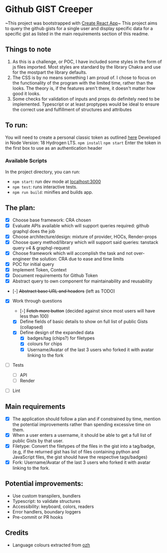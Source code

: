 # Github GIST Creeper
~This project was bootstrapped with [Create React App](https://github.com/facebook/create-react-app)~
This project aims to query the github gists for a single user and display specific data for a specific gist as listed in the main requirements section of this readme.

## Things to note
1. As this is a challenge, or POC, I have included some styles in the form of js files imported. Most styles are standard by the library Chakra and use for the mostpart the library defaults.
2. The CSS is by no means something I am proud of. I chose to focus on the functionality of the program with the limited time, rather than the looks. The theory is, if the features aren't there, it doesn't matter how good it looks.
3.  Some checks for validation of inputs and props do definitely need to be implemented. Typescript or at least proptypes would be ideal to ensure the correct use and fulfillment of structures and attributes

## To run:
You will need to create a personal classic token as outlined [here](https://docs.github.com/en/authentication/keeping-your-account-and-data-secure/creating-a-personal-access-token)
Developed in Node Version: 18 Hydrogen LTS.
`npm install`
`npm start`
Enter the token in the first box to use as an authentication header


### Available Scripts

In the project directory, you can run:

- `npm start`: run dev mode at  [localhost:3000](localhost:3000)
- `npm test`: runs interactive tests.
- `npm run build`: minifies and builds app.



## The plan:
- [X] Choose base framework: CRA chosen
- [X] Evaluate APIs available which will support queries required: github graphql does the job
- [X] Choose architecture/design: mixture of provider, HOCs, Render-props
- [X] Choose query method/library which will support said queries: tanstack query v4 & graphql-request
- [X] Choose framework which will  accomplish the task and not over-engineer the solution: CRA due to ease and time limits
- [X] POC for initial query
- [X] Implement Token, Context
- [X] Document requirements for Github Token
- [X] Abstract query to own component for maintainability and reusability
- [-] ~~Abstract base URL and headers~~ (left as TODO)
- [X] Work through questions
  - [-] ~~Fetch more button~~ (decided against since most users will have less than 100)
  - [X] Define fields of basic details to show on full list of public Gists (collapsed)
  - [X] Define design of the expanded data
      - [X] badges/tag (chips?) for filetypes
      - [X] colours for chips
      - [X] Username/Avatar of the last 3 users who forked it with avatar linking to the fork
- [ ] Tests
  - [ ] API
  - [ ] Render
- [ ] Lint


## Main requirements
- [X] The application should follow a plan and if constrained by time, mention the potential improvements rather than spending excessive time on them. 
- [X] When a user enters a username, it should be able to get a full list of public Gists by that user.
- [X] Filetype: Convert the filetypes of the files in the gist into a tag/badge,(e.g, if the returned gist has list of files containing python and JavaScript files, the gist should have the respective tags/badges)
- [X] Fork: Username/Avatar of the last 3 users who forked it with avatar linking to the fork.

## Potential improvements:
- Use custom transpilers, bundlers
- Typescript: to validate structures
- Accessibility: keyboard, colors, readers
- Error handlers, boundary loggers
- Pre-commit or PR hooks

## Credits
- Language colours extracted from [ozh](https://raw.githubusercontent.com/ozh/github-colors/master/colors.json)